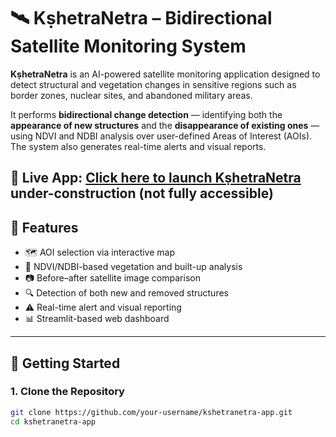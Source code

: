 # 🛰️ KṣhetraNetra – Bidirectional Satellite Monitoring System

**KṣhetraNetra** is an AI-powered satellite monitoring application designed to detect structural and vegetation changes in sensitive regions such as border zones, nuclear sites, and abandoned military areas.

It performs **bidirectional change detection** — identifying both the **appearance of new structures** and the **disappearance of existing ones** — using NDVI and NDBI analysis over user-defined Areas of Interest (AOIs). The system also generates real-time alerts and visual reports.

🚀 **Live App**: [Click here to launch KṣhetraNetra](https://kshetranetra.streamlit.app/)
under-construction (not fully accessible)
---

## 🔧 Features

- 🗺️ AOI selection via interactive map  
- 🌱 NDVI/NDBI-based vegetation and built-up analysis  
- 📷 Before–after satellite image comparison  
- 🔍 Detection of both new and removed structures  
- ⚠️ Real-time alert and visual reporting  
- 📊 Streamlit-based web dashboard  

---

## 🚀 Getting Started

### 1. Clone the Repository
```bash
git clone https://github.com/your-username/kshetranetra-app.git
cd kshetranetra-app
